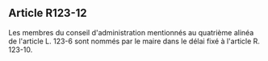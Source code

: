 ## Article R123-12

Les membres du conseil d'administration mentionnés au quatrième alinéa de l'article L. 123-6 sont nommés
par le maire dans le délai fixé à l'article R. 123-10.

